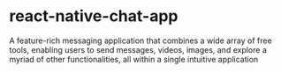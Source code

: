 # react-native-chat-app
A feature-rich messaging application that combines a wide array of free tools, enabling users to send messages, videos, images, and explore a myriad of other functionalities, all within a single intuitive application

